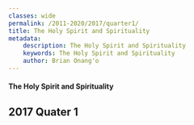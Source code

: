 ```yaml
---
classes: wide
permalink: /2011-2020/2017/quarter1/
title: The Holy Spirit and Spirituality
metadata:
    description: The Holy Spirit and Spirituality
    keywords: The Holy Spirit and Spirituality
    author: Brian Onang'o
---
```


#### The Holy Spirit and Spirituality

## 2017 Quater 1
